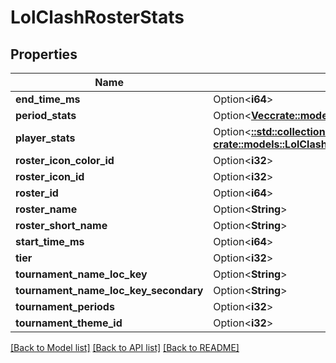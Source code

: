 # LolClashRosterStats

## Properties

Name | Type | Description | Notes
------------ | ------------- | ------------- | -------------
**end_time_ms** | Option<**i64**> |  | [optional]
**period_stats** | Option<[**Vec<crate::models::LolClashRosterPeriodAggregatedStats>**](LolClashRosterPeriodAggregatedStats.md)> |  | [optional]
**player_stats** | Option<[**::std::collections::HashMap<String, crate::models::LolClashRosterPlayerAggregatedStats>**](LolClashRosterPlayerAggregatedStats.md)> |  | [optional]
**roster_icon_color_id** | Option<**i32**> |  | [optional]
**roster_icon_id** | Option<**i32**> |  | [optional]
**roster_id** | Option<**i64**> |  | [optional]
**roster_name** | Option<**String**> |  | [optional]
**roster_short_name** | Option<**String**> |  | [optional]
**start_time_ms** | Option<**i64**> |  | [optional]
**tier** | Option<**i32**> |  | [optional]
**tournament_name_loc_key** | Option<**String**> |  | [optional]
**tournament_name_loc_key_secondary** | Option<**String**> |  | [optional]
**tournament_periods** | Option<**i32**> |  | [optional]
**tournament_theme_id** | Option<**i32**> |  | [optional]

[[Back to Model list]](../README.md#documentation-for-models) [[Back to API list]](../README.md#documentation-for-api-endpoints) [[Back to README]](../README.md)


